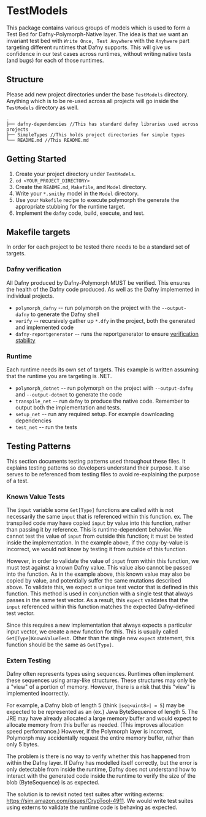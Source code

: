 # TestModels
 This package contains various groups of models which is used to form a Test Bed for Dafny-Polymorph-Native layer.
 The idea is that we want an invariant test bed with `Write Once, Test Anywhere`
 with the `Anyhwere` part targeting different runtimes that Dafny supports.
 This will give us confidence in our test cases across runtimes,
 without writing native tests (and bugs) for each of those runtimes.

## Structure

Please add new project directories under the base `TestModels` directory.
Anything which is to be re-used across all projects will go inside the `TestModels` directory as well.

```
.
├── dafny-dependencies //This has standard dafny libraries used across projects
├── SimpleTypes //This holds project directories for simple types
└── README.md //This README.md
```

## Getting Started

1. Create your project directory under `TestModels`.
1. ```cd <YOUR_PROJECT_DIRECTORY>```
1. Create the `README.md`, `Makefile`, and `Model` directory.
1. Write your `*.smithy` model in the `Model` directory.
1. Use your `Makefile` recipe to execute polymorph the generate the appropriate stubbing for the runtime target.
1. Implement the `dafny` code, build, execute, and test.

## Makefile targets

In order for each project to be tested there needs to be a standard set of targets.

### Dafny verification

All Dafny produced by Dafny-Polymorph MUST be verified.
This ensures the health of the Dafny code produced.
As well as the Dafny implemented in individual projects.

* `polymorph_dafny` -- run polymorph on the project with the `--output-dafny` to generate the Dafny shell
* `verify` -- recursively gather up `*.dfy` in the project, both the generated and implemented code
* `dafny-reportgenerator` -- runs the reportgenerator to ensure [verification stability](http://dafny.org/dafny/DafnyRef/DafnyRef#2565-debugging-unstable-verification)

### Runtime

Each runtime needs its own set of targets.
This example is written assuming that the runtime you are targeting is .NET.

* `polymorph_dotnet` -- run polymorph on the project with `--output-dafny` and `--output-dotnet` to generate the code
* `transpile_net` -- run `dafny` to produce the native code. Remember to output both the implementation and tests.
* `setup_net` -- run any required setup. For example downloading dependencies
* `test_net` -- run the tests

## Testing Patterns

This section documents testing patterns used throughout these files.
It explains testing patterns so developers understand their purpose.
It also serves to be referenced from testing files to avoid re-explaining the purpose of a test.

### Known Value Tests

The `input` variable some `Get[Type]` functions are called with is not necessarily the same `input` that is referenced within this function.
ex. The transpiled code may have copied `input` by value into this function, rather than passing it by reference.
This is runtime-dependent behavior. 
We cannot test the value of `input` from outside this function; it must be tested inside the implementation.
In the example above, if the copy-by-value is incorrect, we would not know by testing it from outside of this function.

However, in order to validate the value of `input` from within this function, we must test against a known Dafny value.
This value also cannot be passed into the function.
As in the example above, this known value may also be copied by value, and potentially suffer the same mutations described above.
To validate this, we expect a unique test vector that is defined in this function.
This method is used in conjunction with a single test that always passes in the same test vector.
As a result, this `expect` validates that the `input` referenced within this function matches the expected Dafny-defined test vector.

Since this requires a new implementation that always expects a particular input vector, we create a new function for this.
This is usually called `Get[Type]KnownValueTest`.
Other than the single new `expect` statement, this function should be the same as `Get[Type]`.

### Extern Testing

Dafny often represents types using sequences.
Runtimes often implement these sequences using array-like structures.
These structures may only be a "view" of a portion of memory.
However, there is a risk that this "view" is implemented incorrectly.

For example, a Dafny blob of length 5 (think `|seq<uint8>| = 5`) may be expected to be represented as an (ex.) Java ByteSequence of length 5.
The JRE may have already allocated a large memory buffer and would expect to
allocate memory from this buffer as needed.
(This improves allocation speed performance.)
However, if the Polymorph layer is incorrect, Polymorph may accidentally request the entire memory buffer, rather than only 5 bytes.

The problem is there is no way to verify whether this has happened from within the Dafny layer.
If Dafny has modelled itself correctly, but the error is only detectable from inside the runtime, Dafny does not understand how to interact with the generated code inside the runtime to verify the size of the blob (ByteSequence) is as expected.

The solution is to revisit noted test suites after writing externs: https://sim.amazon.com/issues/CrypTool-4911. We would write test suites using externs to validate the runtime code is behaving as expected.
